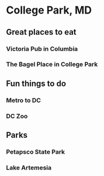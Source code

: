 # College Park, MD

## Great places to eat
### Victoria Pub in Columbia
### The Bagel Place in College Park

## Fun things to do
### Metro to DC
### DC Zoo

## Parks
### Petapsco State Park
### Lake Artemesia